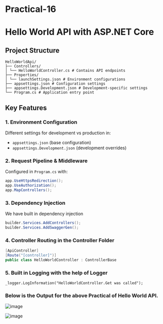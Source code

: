 # Practical-16
# Hello World API with ASP.NET Core

## Project Structure
```
HelloWorldApi/
├── Controllers/
│ └── HelloWorldController.cs # Contains API endpoints
├── Properties/
│ └── launchSettings.json # Environment configurations
├── appsettings.json # Configuration settings
├── appsettings.Development.json # Development-specific settings
└── Program.cs # Application entry point
```
## Key Features

### 1. Environment Configuration
Different settings for development vs production in:
- `appsettings.json` (base configuration)
- `appsettings.Development.json` (development overrides)

### 2. Request Pipeline & Middleware
Configured in `Program.cs` with:
```csharp
app.UseHttpsRedirection();
app.UseAuthorization();
app.MapControllers();
```
### 3. Dependency Injection
We have built in dependency injection 
```csharp
builder.Services.AddControllers();
builder.Services.AddSwaggerGen();
```

### 4. Controller Routing in the Controller Folder
```csharp
[ApiController]
[Route("[controller]")]
public class HelloWorldController : ControllerBase
```

### 5.  Built in Logging with the help of Logger
```charp
_logger.LogInformation("HelloWorldController.Get was called");
```
### Below is the Output for the above Practical of Hello World API.
![image](https://github.com/user-attachments/assets/10c5bdb8-82cc-4438-93d0-432f6fb27b26)

![image](https://github.com/user-attachments/assets/5ee5ea67-8fa6-45bc-beaa-88022a81455c)



